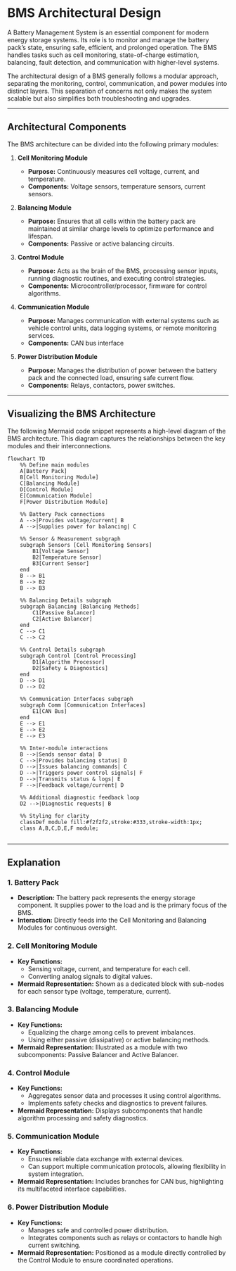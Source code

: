 
# BMS Architectural Design

A Battery Management System is an essential component for modern energy storage systems. Its role is to monitor and manage the battery pack’s state, ensuring safe, efficient, and prolonged operation. The BMS handles tasks such as cell monitoring, state-of-charge estimation, balancing, fault detection, and communication with higher-level systems.

The architectural design of a BMS generally follows a modular approach, separating the monitoring, control, communication, and power modules into distinct layers. This separation of concerns not only makes the system scalable but also simplifies both troubleshooting and upgrades.

---

## Architectural Components

The BMS architecture can be divided into the following primary modules:

1. **Cell Monitoring Module**  
   - **Purpose:** Continuously measures cell voltage, current, and temperature.  
   - **Components:** Voltage sensors, temperature sensors, current sensors.

2. **Balancing Module**  
   - **Purpose:** Ensures that all cells within the battery pack are maintained at similar charge levels to optimize performance and lifespan.  
   - **Components:** Passive or active balancing circuits.

3. **Control Module**  
   - **Purpose:** Acts as the brain of the BMS, processing sensor inputs, running diagnostic routines, and executing control strategies.  
   - **Components:** Microcontroller/processor, firmware for control algorithms.

4. **Communication Module**  
   - **Purpose:** Manages communication with external systems such as vehicle control units, data logging systems, or remote monitoring services.  
   - **Components:** CAN bus interface

5. **Power Distribution Module**  
   - **Purpose:** Manages the distribution of power between the battery pack and the connected load, ensuring safe current flow.  
   - **Components:** Relays, contactors, power switches.

---

## Visualizing the BMS Architecture

The following Mermaid code snippet represents a high-level diagram of the BMS architecture. This diagram captures the relationships between the key modules and their interconnections.

```mermaid
flowchart TD
    %% Define main modules
    A[Battery Pack]
    B[Cell Monitoring Module]
    C[Balancing Module]
    D[Control Module]
    E[Communication Module]
    F[Power Distribution Module]

    %% Battery Pack connections
    A -->|Provides voltage/current| B
    A -->|Supplies power for balancing| C

    %% Sensor & Measurement subgraph
    subgraph Sensors [Cell Monitoring Sensors]
        B1[Voltage Sensor]
        B2[Temperature Sensor]
        B3[Current Sensor]
    end
    B --> B1
    B --> B2
    B --> B3

    %% Balancing Details subgraph
    subgraph Balancing [Balancing Methods]
        C1[Passive Balancer]
        C2[Active Balancer]
    end
    C --> C1
    C --> C2

    %% Control Details subgraph
    subgraph Control [Control Processing]
        D1[Algorithm Processor]
        D2[Safety & Diagnostics]
    end
    D --> D1
    D --> D2

    %% Communication Interfaces subgraph
    subgraph Comm [Communication Interfaces]
        E1[CAN Bus]
    end
    E --> E1
    E --> E2
    E --> E3

    %% Inter-module interactions
    B -->|Sends sensor data| D
    C -->|Provides balancing status| D
    D -->|Issues balancing commands| C
    D -->|Triggers power control signals| F
    D -->|Transmits status & logs| E
    F -->|Feedback voltage/current| D

    %% Additional diagnostic feedback loop
    D2 -->|Diagnostic requests| B

    %% Styling for clarity
    classDef module fill:#f2f2f2,stroke:#333,stroke-width:1px;
    class A,B,C,D,E,F module;


```
---

## Explanation

### 1. Battery Pack  
- **Description:** The battery pack represents the energy storage component. It supplies power to the load and is the primary focus of the BMS.
- **Interaction:** Directly feeds into the Cell Monitoring and Balancing Modules for continuous oversight.

### 2. Cell Monitoring Module  
- **Key Functions:**  
  - Sensing voltage, current, and temperature for each cell.
  - Converting analog signals to digital values.
- **Mermaid Representation:** Shown as a dedicated block with sub-nodes for each sensor type (voltage, temperature, current).

### 3. Balancing Module  
- **Key Functions:**  
  - Equalizing the charge among cells to prevent imbalances.
  - Using either passive (dissipative) or active balancing methods.
- **Mermaid Representation:** Illustrated as a module with two subcomponents: Passive Balancer and Active Balancer.

### 4. Control Module  
- **Key Functions:**  
  - Aggregates sensor data and processes it using control algorithms.
  - Implements safety checks and diagnostics to prevent failures.
- **Mermaid Representation:** Displays subcomponents that handle algorithm processing and safety diagnostics.

### 5. Communication Module  
- **Key Functions:**  
  - Ensures reliable data exchange with external devices.
  - Can support multiple communication protocols, allowing flexibility in system integration.
- **Mermaid Representation:** Includes branches for CAN bus, highlighting its multifaceted interface capabilities.

### 6. Power Distribution Module  
- **Key Functions:**  
  - Manages safe and controlled power distribution.
  - Integrates components such as relays or contactors to handle high current switching.
- **Mermaid Representation:** Positioned as a module directly controlled by the Control Module to ensure coordinated operations.


